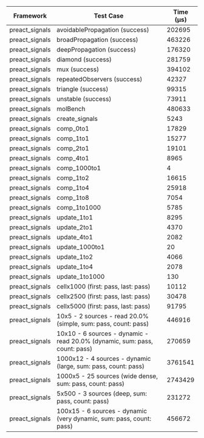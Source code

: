 | Framework | Test Case | Time (μs) |
| --- | --- | --- |
| preact_signals | avoidablePropagation (success) | 202695 |
| preact_signals | broadPropagation (success) | 463226 |
| preact_signals | deepPropagation (success) | 176320 |
| preact_signals | diamond (success) | 281759 |
| preact_signals | mux (success) | 394102 |
| preact_signals | repeatedObservers (success) | 42327 |
| preact_signals | triangle (success) | 99315 |
| preact_signals | unstable (success) | 73911 |
| preact_signals | molBench | 480633 |
| preact_signals | create_signals | 5243 |
| preact_signals | comp_0to1 | 17829 |
| preact_signals | comp_1to1 | 15277 |
| preact_signals | comp_2to1 | 19101 |
| preact_signals | comp_4to1 | 8965 |
| preact_signals | comp_1000to1 | 4 |
| preact_signals | comp_1to2 | 16615 |
| preact_signals | comp_1to4 | 25918 |
| preact_signals | comp_1to8 | 7054 |
| preact_signals | comp_1to1000 | 5785 |
| preact_signals | update_1to1 | 8295 |
| preact_signals | update_2to1 | 4370 |
| preact_signals | update_4to1 | 2082 |
| preact_signals | update_1000to1 | 20 |
| preact_signals | update_1to2 | 4066 |
| preact_signals | update_1to4 | 2078 |
| preact_signals | update_1to1000 | 130 |
| preact_signals | cellx1000 (first: pass, last: pass) | 10112 |
| preact_signals | cellx2500 (first: pass, last: pass) | 30478 |
| preact_signals | cellx5000 (first: pass, last: pass) | 91795 |
| preact_signals | 10x5 - 2 sources - read 20.0% (simple, sum: pass, count: pass) | 446916 |
| preact_signals | 10x10 - 6 sources - dynamic - read 20.0% (dynamic, sum: pass, count: pass) | 270659 |
| preact_signals | 1000x12 - 4 sources - dynamic (large, sum: pass, count: pass) | 3761541 |
| preact_signals | 1000x5 - 25 sources (wide dense, sum: pass, count: pass) | 2743429 |
| preact_signals | 5x500 - 3 sources (deep, sum: pass, count: pass) | 231272 |
| preact_signals | 100x15 - 6 sources - dynamic (very dynamic, sum: pass, count: pass) | 456672 |
